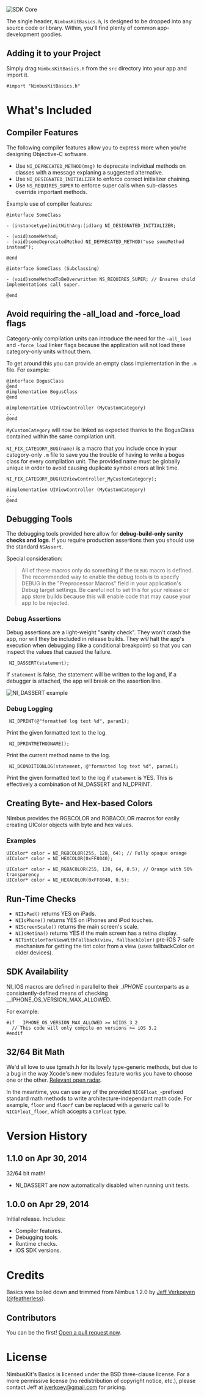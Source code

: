 <!--dox @defgroup NimbusBasics NimbusKit Basics -->

<div id="github" feature="Basics"></div>

![](https://github.com/NimbusKit/Basics/raw/master/docs/gfx/banner.gif "SDK Core")

The single header, `NimbusKitBasics.h`, is designed to be dropped into any source code or library. Within, you'll find plenty of common app-development goodies.

Adding it to your Project
-------------------------

Simply drag `NimbusKitBasics.h` from the `src` directory into your app and import it.

```objc
#import "NimbusKitBasics.h"
```

What's Included
===============

Compiler Features
-----------------

The following compiler features allow you to express more when you're designing Objective-C software.

- Use `NI_DEPRECATED_METHOD(msg)` to deprecate individual methods on classes with a message explaning a suggested alternative.
- Use `NI_DESIGNATED_INITIALIZER` to enforce correct initializer chaining.
- Use `NS_REQUIRES_SUPER` to enforce super calls when sub-classes override important methods.

Example use of compiler features:

```objc
@interface SomeClass

- (instancetype)initWithArg:(id)arg NI_DESIGNATED_INITIALIZER;

- (void)someMethod;
- (void)someDeprecatedMethod NI_DEPRECATED_METHOD("use someMethod instead");

@end

@interface SomeClass (Subclassing)

- (void)someMethodToBeOverwritten NS_REQUIRES_SUPER; // Ensures child implementations call super.

@end
```


Avoid requiring the -all_load and -force_load flags
---------------------------------------------------

Category-only compilation units can introduce the need for the `-all_load` and `-force_load` linker flags because the application will not load these category-only units without them.

To get around this you can provide an empty class implementation in the `.m` file. For example:

```objc
@interface BogusClass
@end
@implementation BogusClass
@end

@implementation UIViewController (MyCustomCategory)
...
@end
```

`MyCustomCategory` will now be linked as expected thanks to the BogusClass contained within the same compilation unit.

`NI_FIX_CATEGORY_BUG(name)` is a macro that you include once in your category-only `.m` file to save you the trouble of having to write a bogus class for every compilation unit. The provided name must be globally unique in order to avoid causing duplicate symbol errors at link time.

```objc
NI_FIX_CATEGORY_BUG(UIViewController_MyCustomCategory);

@implementation UIViewController (MyCustomCategory)
...
@end
```


Debugging Tools
---------------

The debugging tools provided here allow for **debug-build-only sanity checks and logs**. If you require production assertions then you should use the standard `NSAssert`.

Special consideration:

> All of these macros only do something if the `DEBUG` macro is defined. The recommended way to enable the debug tools is to specify DEBUG in the "Preprocessor Macros" field in your application's Debug target settings. Be careful not to set this for your release or app store builds because this will enable code that may cause your app to be rejected.

### Debug Assertions

Debug assertions are a light-weight "sanity check". They won't crash the app, nor will they be included in release builds. They *will* halt the app's execution when debugging (like a conditional breakpoint) so that you can inspect the values that caused the failure.

```objc
 NI_DASSERT(statement);
```

If `statement` is false, the statement will be written to the log and, if a debugger is attached, the app will break on the assertion line.

![](https://github.com/NimbusKit/Basics/raw/master/docs/gfx/NI_DASSERT.png "NI_DASSERT example")


### Debug Logging

```objc
 NI_DPRINT(@"formatted log text %d", param1);
```

Print the given formatted text to the log.

```objc
 NI_DPRINTMETHODNAME();
```

Print the current method name to the log.

```objc
 NI_DCONDITIONLOG(statement, @"formatted log text %d", param1);
```

Print the given formatted text to the log if `statement` is YES. This is effectively a combination of NI_DASSERT and NI_DPRINT.


Creating Byte- and Hex-based Colors
-----------------------------------

Nimbus provides the RGBCOLOR and RGBACOLOR macros for easily creating UIColor objects
with byte and hex values.

### Examples

```objc
UIColor* color = NI_RGBCOLOR(255, 128, 64); // Fully opaque orange
UIColor* color = NI_HEXCOLOR(0xFF8040);

UIColor* color = NI_RGBACOLOR(255, 128, 64, 0.5); // Orange with 50% transparency
UIColor* color = NI_HEXACOLOR(0xFF8040, 0.5);
```

Run-Time Checks
---------------

- `NIIsPad()` returns YES on iPads.
- `NIIsPhone()` returns YES on iPhones and iPod touches.
- `NIScreenScale()` returns the main screen's scale.
- `NIIsRetina()` returns YES if the main screen has a retina display.
- `NITintColorForViewWithFallback(view, fallbackColor)` pre-iOS 7-safe mechanism for getting the tint color from a view (uses fallbackColor on older devices).

SDK Availability
----------------

NI_IOS macros are defined in parallel to their __IPHONE_ counterparts as a consistently-defined
means of checking __IPHONE_OS_VERSION_MAX_ALLOWED.

For example:

```objc
#if __IPHONE_OS_VERSION_MAX_ALLOWED >= NIIOS_3_2
  // This code will only compile on versions >= iOS 3.2
#endif
```

32/64 Bit Math
--------------

We'd all love to use tgmath.h for its lovely type-generic methods, but due to a bug in the way Xcode's new modules feature works you have to choose one or the other. [Relevant open radar](http://www.openradar.me/16744288).

In the meantime, you can use any of the provided `NICGFloat_`-prefixed standard math methods to write architecture-independant math code. For example, `floor` and `floorf` can be replaced with a generic call to `NICGFloat_floor`, which accepts a `CGFloat` type.

Version History
===============

1.1.0 on Apr 30, 2014
-----

32/64 bit math!

- NI_DASSERT are now automatically disabled when running unit tests.

1.0.0 on Apr 29, 2014
-----

Initial release. Includes:

- Compiler features.
- Debugging tools.
- Runtime checks.
- iOS SDK versions.

Credits
=======

Basics was boiled down and trimmed from Nimbus 1.2.0 by [Jeff Verkoeyen](http://jeffverkoeyen.com/) ([@featherless](http://twitter.com/)).

Contributors
------------

You can be the first! [Open a pull request now](https://github.com/NimbusKit/Basics/compare/).

License
=======

NimbusKit's Basics is licensed under the BSD three-clause license. For a more permissive license (no redistribution of copyright notice, etc.), please contact Jeff at jverkoey@gmail.com for pricing.
